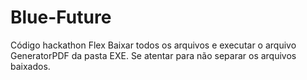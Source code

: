 # Blue-Future
Código hackathon Flex
Baixar todos os arquivos e executar o arquivo GeneratorPDF da pasta EXE. 
Se atentar para não separar os arquivos baixados. 
